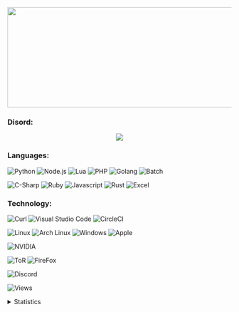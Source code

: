 <p align="center">
  <img src="https://cdn.chris.schalenborgh.be/wp-content/uploads/2012/02/helloworld.jpeg" width=750 height=225/>
</p>



### Disord:

<p align="center">
  <img src="https://discord.c99.nl/widget/theme-2/480196622962393089.png"/>
</p>

### Languages:

![Python](https://img.shields.io/badge/-Python-000000?style=flat&logo=python)
![Node.js](https://img.shields.io/badge/-Node.js-000000?style=flat&logo=node.js&logoColor=339933)
![Lua](https://img.shields.io/badge/-Lua-000000?style=flat&logo=lua)
![PHP](https://img.shields.io/badge/-PHP-000000?style=flat&logo=php)
![Golang](https://img.shields.io/badge/-Golang-000000?style=flat&logo=go)
![Batch](https://img.shields.io/badge/-Batch-000000?style=flat&logo=windows)

![C-Sharp](https://img.shields.io/badge/-CSharp-000000?style=flat&logo=c%20sharp)
![Ruby](https://img.shields.io/badge/-Ruby-000000?style=flat&logo=ruby)
![Javascript](https://img.shields.io/badge/-Javascript-000000?style=flat&logo=javascript)
![Rust](https://img.shields.io/badge/-Rust-000000?style=flat&logo=rust)
![Excel](https://img.shields.io/badge/-Excel-000000?style=flat&logo=microsoft%20excel)

### Technology:

![Curl](https://img.shields.io/badge/-Curl-000000?style=flat&logo=curl)
![Visual Studio Code](https://img.shields.io/badge/-2019-000000?style=flat&logo=visual%20studio%20code)
![CircleCI](https://img.shields.io/badge/-CircleCI-000000?style=flat&logo=circleci)

![Linux](https://img.shields.io/badge/-Linux-000000?style=flat&logo=linux)
![Arch Linux](https://img.shields.io/badge/-Arch%20Linux-000000?style=flat&logo=arch%20linux)
![Windows](https://img.shields.io/badge/-Windows-000000?style=flat&logo=Windows)
![Apple](https://img.shields.io/badge/-Mac-000000?style=flat&logo=Apple)

![NVIDIA](https://img.shields.io/badge/-NVIDIA-000000?style=flat&logo=nvidia)

![ToR](https://img.shields.io/badge/-ToR%20Project-000000?style=flat&logo=tor%20project)
![FireFox](https://img.shields.io/badge/-FireFox-000000?style=flat&logo=firefox)

![Discord](https://img.shields.io/badge/-Discord-000000?style=flat&logo=discord)

![Views](https://komarev.com/ghpvc/?username=3xxq)

<details>
      <summary>Statistics</summary>
  <p align=center>
    <a href="https://github.com/3xq">
      <img align="center" src="https://github-readme-stats.vercel.app/api?username=3xq&show_icons=true&theme=dark" alt="3xq's Statistics." />
      <img align="center" src="https://github-readme-stats.vercel.app/api/top-langs/?username=3xq&layout=compact&theme=dark&langs_count=10?exclude_repo=UntitledX" alt="3xq's Statistics." />
    </a>
  </p>
</details>
